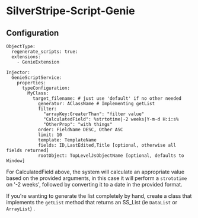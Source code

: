 # SilverStripe-Script-Genie

## Configuration

```
ObjectType:
  regenerate_scripts: true:
  extensions:
    - GenieExtension

Injector:
  GenieScriptService:
    properties:
      typeConfiguration:
        MyClass:
          target_filename: # just use 'default' if no other needed
            generator: AClassName # Implementing getList
            filter: 
              "arrayKey:GreaterThan": "filter value"
              "CalculatedField": %strtotime|-2 weeks|Y-m-d H:i:s% 
              "OtherProp": "with things"
            order: FieldName DESC, Other ASC
            limit: 10
            template: TemplateName
            fields: ID,LastEdited,Title [optional, otherwise all fields returned]
            rootObject: TopLevelJsObjectName [optional, defaults to Window]
```     

For CalculatedField above, the system will calculate an appropriate value based on the provided arguments, in this
case it will perform a `strototime` on '-2 weeks', followed by converting it to a date in the provided format.

If you're wanting to generate the list completely by hand, create a class that implements the `getList` method
that returns an SS_List (ie `DataList` or `ArrayList`) . 
